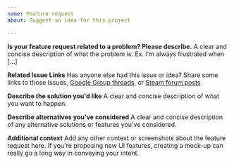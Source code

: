 ```yaml
---
name: Feature request
about: Suggest an idea for this project

---
```


**Is your feature request related to a problem? Please describe.**
A clear and concise description of what the problem is. Ex. I'm always frustrated when [...]

**Related Issue Links**
Has anyone else had this issue or idea? Share some links to those Issues, [Google Group threads](https://groups.google.com/forum/#!categories/endless-sky), or [Steam forum posts](https://steamcommunity.com/app/404410/discussions/)

**Describe the solution you'd like**
A clear and concise description of what you want to happen.

**Describe alternatives you've considered**
A clear and concise description of any alternative solutions or features you've considered.

**Additional context**
Add any other context or screenshots about the feature request here. If you're proposing new UI features, creating a mock-up can really go a long way in conveying your intent.
